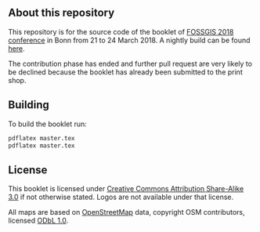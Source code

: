 ## About this repository

This repository is for the source code of the booklet of [FOSSGIS 2018 conference](http://fossgis-konferenz.de/2018/) in Bonn from 21 to 24 March 2018. A nightly build can be found [here](https://michreichert.de/fossgis/booklet18/master.pdf).

The contribution phase has ended and further pull request are very likely to be declined because the booklet has already been submitted to the print shop.

## Building

To build the booklet run:

```sh
pdflatex master.tex
pdflatex master.tex
```

## License

This booklet is licensed under [Creative Commons Attribution Share-Alike 3.0](http://creativecommons.org/licenses/by-sa/3.0/) if not otherwise stated. Logos are not available under that license.

All maps are based on [OpenStreetMap](http://www.openstreetmap.org/copyright)
data, copyright OSM contributors, licensed [ODbL 1.0](http://opendatacommons.org/licenses/odbl/1-0/).

